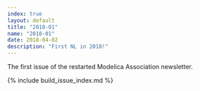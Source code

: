 ```yaml
---
index: true
layout: default
title: "2018-01"
name: "2018-01"
date: 2018-04-02
description: "First NL in 2018!"
---
```


The first issue of the restarted Modelica Association newsletter. 


{% include build_issue_index.md %}
